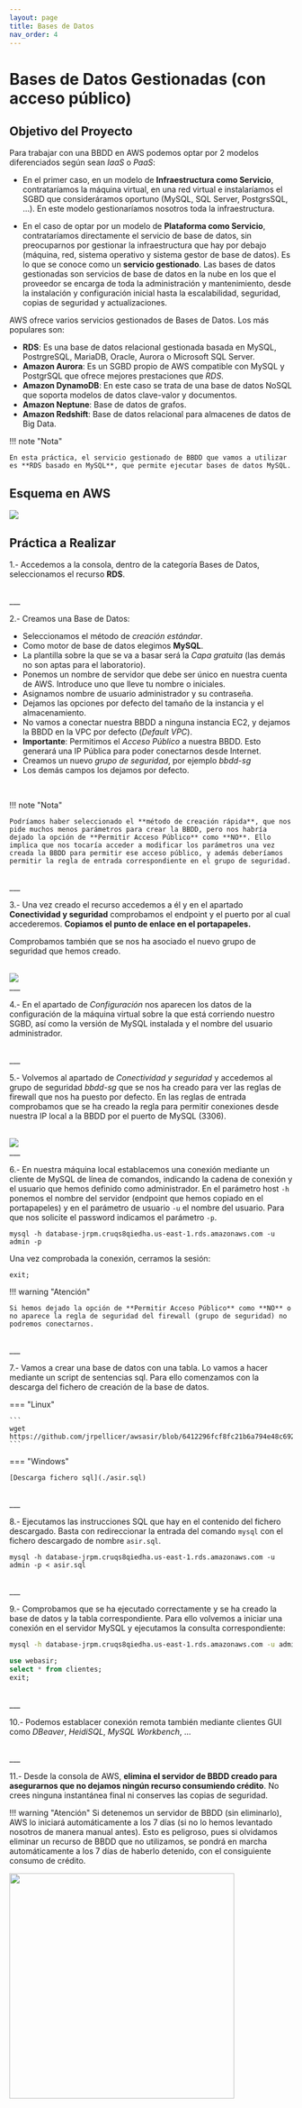 ```yaml
---
layout: page
title: Bases de Datos
nav_order: 4
---
```


# Bases de Datos Gestionadas (con acceso público)

## Objetivo del Proyecto

Para trabajar con una BBDD en AWS podemos optar por 2 modelos diferenciados según sean *IaaS* o *PaaS*:

- En el primer caso, en un modelo de **Infraestructura como Servicio**, contrataríamos la máquina virtual, en una red virtual e instalaríamos el SGBD que consideráramos oportuno (MySQL, SQL Server, PostgrsSQL, …). En este modelo gestionaríamos nosotros toda la infraestructura.

- En el caso de optar por un modelo de **Plataforma como Servicio**, contrataríamos directamente el servicio de base de datos, sin preocuparnos por gestionar la infraestructura que hay por debajo (máquina, red, sistema operativo y sistema gestor de base de datos). Es lo que se conoce como un **servicio gestionado**. Las bases de datos gestionadas son servicios de base de datos en la nube en los que el proveedor se encarga de toda la administración y mantenimiento, desde la instalación y configuración inicial hasta la escalabilidad, seguridad, copias de seguridad y actualizaciones.

AWS ofrece varios servicios gestionados de Bases de Datos. Los más populares son:

- **RDS**: Es una base de datos relacional gestionada basada en MySQL, PostrgreSQL, MariaDB, Oracle, Aurora o Microsoft SQL Server.
- **Amazon Aurora**: Es un SGBD propio de AWS compatible con MySQL y PostgrSQL que ofrece mejores prestaciones que *RDS*.
- **Amazon DynamoDB**: En este caso se trata de una base de datos NoSQL que soporta modelos de datos clave-valor y documentos.
- **Amazon Neptune**: Base de datos de grafos.
- **Amazon Redshift**: Base de datos relacional para almacenes de datos de Big Data.


!!! note "Nota"
    
    En esta práctica, el servicio gestionado de BBDD que vamos a utilizar es **RDS basado en MySQL**, que permite ejecutar bases de datos MySQL. 


## Esquema en AWS

<img src="images/BBDD.drawio.png">

## Práctica a Realizar

1.-  Accedemos a la consola, dentro de la categoría Bases de Datos, seleccionamos el recurso **RDS**.

<br>
___


2.-	Creamos una Base de Datos:

- Seleccionamos el método de *creación estándar*.
- Como motor de base de datos elegimos **MySQL**.
- La plantilla sobre la que se va a basar será la *Capa gratuita* (las demás no son aptas para el laboratorio).
-	Ponemos un nombre de servidor que debe ser único en nuestra cuenta de AWS. Introduce uno que lleve tu nombre o iniciales.
-	Asignamos nombre de usuario administrador y su contraseña.
- Dejamos las opciones por defecto del tamaño de la instancia y el almacenamiento.
- No vamos a conectar nuestra BBDD a ninguna instancia EC2, y dejamos la BBDD en la VPC por defecto (*Default VPC*).
-	**Importante**: Permitimos el *Acceso Público* a nuestra BBDD. Esto generará una IP Pública para poder conectarnos desde Internet.
- Creamos un nuevo *grupo de seguridad*, por ejemplo *bbdd-sg*
-	Los demás campos los dejamos por defecto.

<br>

!!! note "Nota"
    
    Podríamos haber seleccionado el **método de creación rápida**, que nos pide muchos menos parámetros para crear la BBDD, pero nos habría dejado la opción de **Permitir Acceso Público** como **NO**. Ello implica que nos tocaría acceder a modificar los parámetros una vez creada la BBDD para permitir ese acceso público, y además deberíamos permitir la regla de entrada correspondiente en el grupo de seguridad.

<br>
___


3.-	Una vez creado el recurso accedemos a él y en el apartado **Conectividad y seguridad** comprobamos el endpoint y el puerto por al cual accederemos. **Copiamos el punto de enlace en el portapapeles.**


Comprobamos también que se nos ha asociado el nuevo grupo de seguridad que hemos creado.

<br>

<img src="./images/BBDD_01.png">
<br>
___

4.-	En el apartado de *Configuración* nos aparecen los datos de la configuración de la máquina virtual sobre la que está corriendo nuestro SGBD, así como la versión de MySQL instalada y el nombre del usuario administrador.

<br>
___

5.-	Volvemos al apartado de *Conectividad y seguridad* y accedemos al grupo de seguridad *bbdd-sg* que se nos ha creado para ver las reglas de firewall que nos ha puesto por defecto. En las reglas de entrada comprobamos que se ha creado la regla para permitir conexiones desde nuestra IP local a la BBDD por el puerto de MySQL (3306).

<br>

<img src="./images/BBDD_02.png">
<br>
___

6.-	En nuestra máquina local establacemos una conexión mediante un cliente de MySQL de línea de comandos, indicando la cadena de conexión y el usuario que hemos definido como administrador. En el parámetro host `-h` ponemos el nombre del servidor (endpoint que hemos copiado en el portapapeles) y en el parámetro de usuario `-u` el nombre del usuario. Para que nos solicite el password indicamos el parámetro `-p`.

`mysql -h database-jrpm.cruqs8qiedha.us-east-1.rds.amazonaws.com -u admin -p`

Una vez comprobada la conexión, cerramos la sesión:

`exit;`

!!! warning "Atención"
    
    Si hemos dejado la opción de **Permitir Acceso Público** como **NO** o no aparece la regla de seguridad del firewall (grupo de seguridad) no podremos conectarnos.

<br>
___

7.- Vamos a crear una base de datos con una tabla. Lo vamos a hacer mediante un script de sentencias sql. Para ello comenzamos con la descarga del fichero de creación de la base de datos.

=== "Linux"

    ```
    wget https://github.com/jrpellicer/awsasir/blob/6412296fcf8fc21b6a794e48c692dd0f36883bcd/docs/asir.sql
    ```

=== "Windows"

    [Descarga fichero sql](./asir.sql)

<br>
___

8.- Ejecutamos las instrucciones SQL que hay en el contenido del fichero descargado. Basta con redireccionar la entrada del comando `mysql` con el fichero descargado de nombre `asir.sql`.

```
mysql -h database-jrpm.cruqs8qiedha.us-east-1.rds.amazonaws.com -u admin -p < asir.sql
```

<br>
___

9.- Comprobamos que se ha ejecutado correctamente y se ha creado la base de datos y la tabla correspondiente. Para ello volvemos a iniciar una conexión en el servidor MySQL y ejecutamos la consulta correspondiente:

```bash
mysql -h database-jrpm.cruqs8qiedha.us-east-1.rds.amazonaws.com -u admin -p
```

```sql
use webasir;
select * from clientes;
exit;
```

<br>
___

10.- Podemos establacer conexión remota también mediante clientes GUI como *DBeaver*, *HeidiSQL*, *MySQL Workbench*, ... 

<br>
___


11.- Desde la consola de AWS, **elimina el servidor de BBDD creado para asegurarnos que no dejamos ningún recurso consumiendo crédito**. No crees ninguna instantánea final ni conserves las copias de seguridad.

!!! warning "Atención"
    Si detenemos un servidor de BBDD (sin eliminarlo), AWS lo iniciará automáticamente a los 7 días (si no lo hemos levantado nosotros de manera manual antes). Esto es peligroso, pues si olvidamos eliminar un recurso de BBDD que no utilizamos, se pondrá en marcha automáticamente a los 7 días de haberlo detenido, con el consiguiente consumo de crédito.


<img src="./images/BBDD_03.png" width=400>
